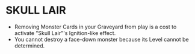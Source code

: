
# SKULL LAIR

*   Removing Monster Cards in your Graveyard from play is a cost to activate "Skull Lair"'s Ignition-like effect.
*   You cannot destroy a face-down monster because its Level cannot be determined.

  